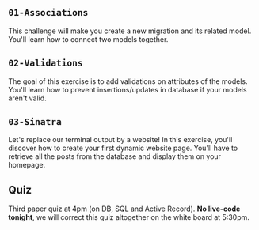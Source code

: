 ## `01-Associations`

This challenge will make you create a new migration and its related model. You'll learn how to connect two models together.

## `02-Validations`

The goal of this exercise is to add validations on attributes of the models. You'll learn how to prevent insertions/updates in database if your models aren't valid.

## `03-Sinatra`

Let's replace our terminal output by a website! In this exercise, you'll discover how to create your first dynamic website page. You'll have to retrieve all the posts from the database and display them on your homepage.

## Quiz

Third paper quiz at 4pm (on DB, SQL and Active Record). **No live-code tonight**, we will correct this quiz altogether on the white board at 5:30pm.
